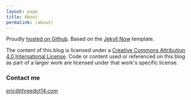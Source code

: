 ```yaml
---
layout: page
title: About
permalink: /about/
---
```


Proudly [hosted on Github](https://github.com/threedot14/threedot14.github.io). Based on the [Jekyll Now](https://github.com/barryclark/jekyll-now) template.

The content of this blog is licensed under a [Creative Commons Attribution 4.0 International License](http://creativecommons.org/licenses/by/4.0/). Code or content used or referenced on this blog as part of a larger work are licensed under that work's specific license.

### Contact me

[eric@threedot14.com](mailto:eric@threedot14.com)
